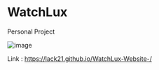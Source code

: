 # WatchLux

Personal Project

![image](https://user-images.githubusercontent.com/100687592/215881599-84339032-b058-4234-80b6-4c911ca63ea8.png)

Link : https://lack21.github.io/WatchLux-Website-/
